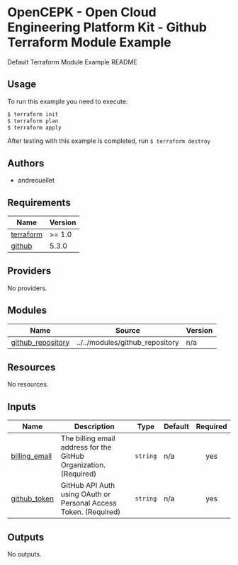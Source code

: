 # OpenCEPK - Open Cloud Engineering Platform Kit - Github Terraform Module Example

Default Terraform Module Example README

## Usage

To run this example you need to execute:

```bash
$ terraform init
$ terraform plan
$ terraform apply
```

After testing with this example is completed, run ```$ terraform destroy```

## Authors

* andreouellet

<!-- BEGINNING OF PRE-COMMIT-TERRAFORM DOCS HOOK -->
## Requirements

| Name | Version |
|------|---------|
| <a name="requirement_terraform"></a> [terraform](#requirement\_terraform) | >= 1.0 |
| <a name="requirement_github"></a> [github](#requirement\_github) | 5.3.0 |

## Providers

No providers.

## Modules

| Name | Source | Version |
|------|--------|---------|
| <a name="module_github_repository"></a> [github\_repository](#module\_github\_repository) | ../../modules/github_repository | n/a |

## Resources

No resources.

## Inputs

| Name | Description | Type | Default | Required |
|------|-------------|------|---------|:--------:|
| <a name="input_billing_email"></a> [billing\_email](#input\_billing\_email) | The billing email address for the GitHub Organization. (Required) | `string` | n/a | yes |
| <a name="input_github_token"></a> [github\_token](#input\_github\_token) | GitHub API Auth using OAuth or Personal Access Token. (Required) | `string` | n/a | yes |

## Outputs

No outputs.
<!-- END OF PRE-COMMIT-TERRAFORM DOCS HOOK -->
